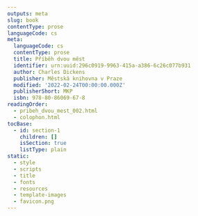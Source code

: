 ```yaml
---
outputs: meta
slug: book
contentType: prose
languageCode: cs
meta:
  languageCode: cs
  contentType: prose
  title: Příběh dvou měst
  identifier: urn:uuid:296c0919-9963-415a-a386-6c26c077b931
  author: Charles Dickens
  publisher: Městská knihovna v Praze
  modified: '2022-02-24T00:00:00.000Z'
  publisherShort: MKP
  isbn: 978-80-86069-67-8
readingOrder:
  - pribeh_dvou_mest_002.html
  - colophon.html
tocBase:
  - id: section-1
    children: []
    isSection: true
    listType: plain
static:
  - style
  - scripts
  - title
  - fonts
  - resources
  - template-images
  - favicon.png
---
```

